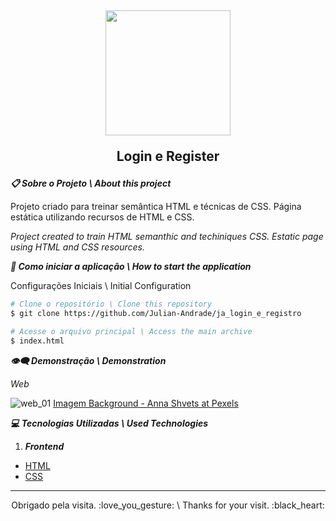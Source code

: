 <h2 align="center">
  <img width="200px" src="https://uploaddeimagens.com.br/images/004/054/563/original/julianandrade.png?1665240664"/>
  <p>Login e Register</p>
</h2>

***:clipboard: Sobre o Projeto \ About this project***

Projeto criado para treinar semântica HTML e técnicas de CSS. Página estática utilizando recursos de HTML e CSS.

*Project created to train HTML semanthic and techiniques CSS. Estatic page using HTML and CSS resources.*

***:file_folder: Como iniciar a aplicação \ How to start the application***

Configurações Iniciais \ Initial Configuration

```sh
# Clone o repositório \ Clone this repository 
$ git clone https://github.com/Julian-Andrade/ja_login_e_registro

# Acesse o arquivo principal \ Access the main archive
$ index.html
```

***:eye_speech_bubble: Demonstração \ Demonstration***

*Web*

![web_01](https://uploaddeimagens.com.br/images/004/056/426/original/login_cadastro_01.PNG?1665430683)
[Imagem Background - Anna Shvets at Pexels](https://www.pexels.com/pt-br/@shvetsa/)

***:computer: Tecnologias Utilizadas \ Used Technologies***

1. ***Frontend***
  - [HTML](https://developer.mozilla.org/pt-BR/docs/Web/HTML)
  - [CSS](https://developer.mozilla.org/pt-BR/docs/Web/CSS)

---

<p align="center">Obrigado pela visita. :love_you_gesture: \ Thanks for your visit. :black_heart:</p>


